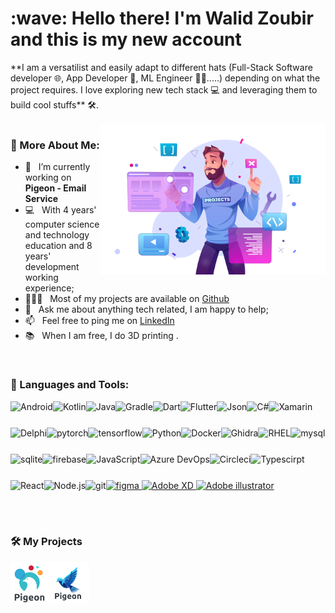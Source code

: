 <h1 align="left" id="wdikiz-title">:wave: Hello there! I'm Walid Zoubir and this is my new account</h1>
**I am a versatilist and easily adapt to different hats (Full-Stack Software developer 🌐, App Developer 📱, ML Engineer 🤖🎨.....) depending on what the project requires. I love exploring new tech stack 💻 and leveraging them to build cool stuffs** 🛠️. 
<br/>
<br/>

<img align="right" alt="Ai" src="./assets/2231907073-ai.svg" width="360px"/>
  
### 🧐 More About Me:

- 🔭 &nbsp; I’m currently working on **Pigeon - Email Service**
- 💻 &nbsp; With 4 years' computer science and technology education and 8 years' development working experience; 
- 👨🏻‍💻 &nbsp; Most of my projects are available on [Github](https://github.com/wdikiz?tab=repositories)
- 💬 &nbsp; Ask me about anything tech related, I am happy to help;
- 📫 &nbsp; Feel free to ping me on [LinkedIn](https://linkedin.com/in/walid-zoubir-a46b81198)
- 📚 &nbsp; When I am free, I do 3D printing .
<br>


### 🔨 Languages and Tools:
<a href="https://developer.android.com" target="_blank"> <img align="left" alt="Android" height ="42px" src="https://raw.githubusercontent.com/wdikiz/README_icons/main/language_and_tools/square/android/android.svg"> </a>
<a href="https://kotlinlang.org" target="_blank"><img align="left" alt="Kotlin" height ="42px" src="https://raw.githubusercontent.com/wdikiz/README_icons/main/language_and_tools/square/kotlin/kotlin.svg"></a>
<a href="https://www.java.com" target="_blank"><img align="left" alt="Java" height ="42px" src="https://raw.githubusercontent.com/wdikiz/README_icons/main/language_and_tools/square/java/java.svg"></a>
<a href="https://gradle.org/" target="_blank"><img align="left" alt="Gradle" height ="42px" src="https://www.vectorlogo.zone/logos/gradle/gradle-ar21.svg"></a>
<a href="https://dart.dev/" target="_blank"><img align="left" alt="Dart" height ="42px" src="https://www.vectorlogo.zone/logos/dartlang/dartlang-icon.svg"></a>
<a href="https://flutter.dev/" target="_blank"><img align="left" alt="Flutter" height ="42px" src="https://www.vectorlogo.zone/logos/flutterio/flutterio-icon.svg"></a>
<a href="https://json.org/" target="_blank"><img align="left" alt="Json" height ="42px" src="https://www.vectorlogo.zone/logos/json/json-ar21.svg"></a>
<a href="https://learn.microsoft.com/fr-fr/dotnet/csharp/" target="_blank"> <img align="left" src="https://raw.githubusercontent.com/wdikiz/README_icons/main/language_and_tools/square/c%23/c%23.svg" alt="C#" height="42px"/> </a> 
<a href="https://learn.microsoft.com/fr-fr/xamarin/" target="_blank"> <img align="left" src="https://raw.githubusercontent.com/detain/svg-logos/aecbca0b533703a389211cddb0ca159a5d50553e/svg/xamarin.svg" alt="Xamarin" height="42px"/> </a> 
<a href="https://www.embarcadero.com/fr/products/delphi" target="_blank"> <img align="left" src="https://upload.wikimedia.org/wikipedia/en/b/b2/Embarcadero_Delphi_10.4_Sydney_Product_Logo_and_Icon.svg" alt="Delphi" height="42px"/> </a> 
<a href="https://pytorch.org/" target="_blank"> <img align="left" src="https://raw.githubusercontent.com/wdikiz/README_icons/main/language_and_tools/square/pytorch/pytorch.svg" alt="pytorch" height="42px"/> </a> 
<a href="https://www.tensorflow.org" target="_blank"> <img align="left" src="https://raw.githubusercontent.com/wdikiz/README_icons/main/language_and_tools/square/tensorflow/tensorflow.svg" alt="tensorflow" height="42px"/> </a> 

<br>

<br>
<a href="https://www.python.org" target="_blank"><img align="left" alt="Python" height ="42px" src="https://raw.githubusercontent.com/wdikiz/README_icons/main/language_and_tools/square/python/python.svg"></a>
<a href="https://www.docker.com/" target="_blank"><img align="left" alt="Docker" height ="42px" src="https://www.vectorlogo.zone/logos/docker/docker-icon.svg"></a>
<a href="https://ghidra-sre.org/" target="_blank"><img align="left" alt="Ghidra" height ="42px" src="https://upload.wikimedia.org/wikipedia/commons/f/f6/Ghidra_logo.svg"></a>
<a href="https://www.redhat.com/fr/technologies/linux-platforms/enterprise-linux" target="_blank"><img align="left" alt="RHEL" height ="42px" src="https://www.vectorlogo.zone/logos/redhat/redhat-icon.svg"></a>
<a href="https://www.mysql.com/" target="_blank"> <img align="left" src="https://www.vectorlogo.zone/logos/mysql/mysql-ar21.svg" alt="mysql" height="42px"/> </a> 
<a href="https://sqlite.org" target="_blank"> <img align="left" src="https://www.vectorlogo.zone/logos/sqlite/sqlite-ar21.svg" alt="sqlite" height="42px"/> </a> 
<a href="https://firebase.google.com/" target="_blank"> <img align="left" src="https://raw.githubusercontent.com/wdikiz/README_icons/main/language_and_tools/square/firebase/firebase.svg" alt="firebase" height ="42px"/> </a>
<a href="https://developer.mozilla.org/en-US/docs/Web/JavaScript" target="_blank"> <img align="left" alt="JavaScript" height ="42px"  src="https://raw.githubusercontent.com/wdikiz/README_icons/main/language_and_tools/square/javascript/javascript.svg"> </a>
<a href="https://azure.microsoft.com/fr-fr/products/devops/" target="_blank"> <img align="left" src="https://www.vectorlogo.zone/logos/microsoft_azure/microsoft_azure-ar21.svg" alt="Azure DevOps" height ="42px"/> </a>
<a href="https://circleci.com/" target="_blank"><img align="left" alt="Circleci" height ="42px" src="https://www.vectorlogo.zone/logos/circleci/circleci-ar21.svg"></a>
<a href="https://www.typescriptlang.org/" target="_blank"><img align="left" alt="Typescirpt" height ="42px" src="https://raw.githubusercontent.com/wdikiz/README_icons/main/language_and_tools/square/typescript/typescript.svg"></a>

<br>

<br>


<a href="https://reactjs.org/" target="_blank"> <img align="left" alt="React" height ="42px" src="https://raw.githubusercontent.com/wdikiz/README_icons/main/language_and_tools/square/react/react.svg"></a>
<a href="https://nodejs.org" target="_blank"><img align="left" alt="Node.js" height ="42px" src="https://raw.githubusercontent.com/wdikiz/README_icons/main/language_and_tools/square/node/node.svg"></a>
<a href="https://git-scm.com/" target="_blank"> <img src="https://raw.githubusercontent.com/wdikiz/README_icons/main/language_and_tools/square/git-scm/git-scm.svg" align="left" alt="git" height='42px'/> </a>
<a href="https://www.figma.com/" target="_blank"> <img src="https://raw.githubusercontent.com/wdikiz/README_icons/main/language_and_tools/square/figma/figma.svg" alt="figma" height='42px'/> </a>
<a href="https://www.adobe.com/products/xd.html" target="_blank"> <img src="https://vectorwiki.com/images/i14Gc__adobe-xd.svg" alt="Adobe XD" height='42px'/> </a>
<a href="https://www.adobe.com/products/illustrator.html" target="_blank"> <img src="https://vectorwiki.com/images/gOzyY__adobe-illustrator-cc-icon.svg" alt="Adobe illustrator" height='42px'/> </a>

<br>

<br>

### 🛠️ My Projects
<a href="https://github.com/wdikiz/Pigeon" target="_blank"> <img alt="Pigeon" src="./projects/Pigeon-ai.svg" height="68" align="left"> </a>
<a href="https://github.com/wdikiz/Pigeon" target="_blank"> <img alt="Pigeon2" src="./projects/pigeonlogo2-ai.svg" height="68" align="left"> </a>

